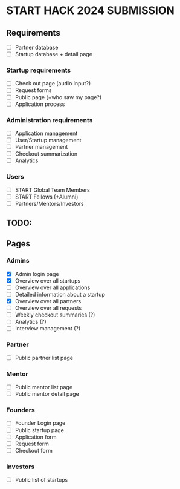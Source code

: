 # START HACK 2024 SUBMISSION

## Requirements

- [ ] Partner database
- [ ] Startup database + detail page

### Startup requirements

- [ ] Check out page (audio input?)
- [ ] Request forms
- [ ] Public page (+who saw my page?)
- [ ] Application process

### Administration requirements

- [ ] Application management
- [ ] User/Startup management
- [ ] Partner management
- [ ] Checkout summarization
- [ ] Analytics

### Users

- [ ] START Global Team Members
- [ ] START Fellows (+Alumni)
- [ ] Partners/Mentors/Investors

## TODO:

## Pages

### Admins

- [x] Admin login page
- [x] Overview over all startups
- [ ] Overview over all applications
- [ ] Detailed information about a startup
- [x] Overview over all partners
- [ ] Overview over all requests
- [ ] Weekly checkout summaries (?)
- [ ] Analytics (?)
- [ ] Interview management (?)

### Partner

- [ ] Public partner list page

### Mentor

- [ ] Public mentor list page
- [ ] Public mentor detail page

### Founders

- [ ] Founder Login page
- [ ] Public startup page
- [ ] Application form
- [ ] Request form
- [ ] Checkout form

### Investors

- [ ] Public list of startups
